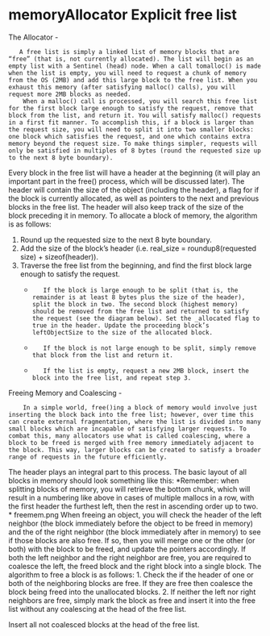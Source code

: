 # memoryAllocator Explicit free list 

The Allocator -

       A free list is simply a linked list of memory blocks that are “free” (that is, not currently allocated). The list will begin as an empty list with a Sentinel (head) node. When a call tomalloc() is made when the list is empty, you will need to request a chunk of memory from the OS (2MB) and add this large block to the free list. When you exhaust this memory (after satisfying malloc() calls), you will request more 2MB blocks as needed.
        When a malloc() call is processed, you will search this free list for the first block large enough to satisfy the request, remove that block from the list, and return it. You will satisfy malloc() requests in a first fit manner. To accomplish this, if a block is larger than the request size, you will need to split it into two smaller blocks: one block which satisfies the request, and one which contains extra memory beyond the request size. To make things simpler, requests will only be satisfied in multiples of 8 bytes (round the requested size up to the next 8 byte boundary).
Every block in the free list will have a header at the beginning (it will play an important part in the free() process, which will be discussed later). The header will contain the size of the object (including the header), a flag for if the block is currently allocated, as well as pointers to the next and previous blocks in the free list.  The header will also keep track of the size of the block preceding it in memory.
To allocate a block of memory, the algorithm is as follows:
  1.  Round up the requested size to the next 8 byte boundary.
  2.  Add the size of the block’s header (i.e. real_size = roundup8(requested size) + sizeof(header)).
  3.  Traverse the free list from the beginning, and find the first block large enough to satisfy the request.
        -        If the block is large enough to be split (that is, the remainder is at least 8 bytes plus the size of the header), split the block in two. The second block (highest memory) should be removed from the free list and returned to satisfy the request (see the diagram below). Set the _allocated flag to true in the header. Update the proceeding block’s leftObjectSize to the size of the allocated block.
        -        If the block is not large enough to be split, simply remove that block from the list and return it.
        -        If the list is empty, request a new 2MB block, insert the block into the free list, and repeat step 3.
        
        
 Freeing Memory and Coalescing -
 
        In a simple world, free()ing a block of memory would involve just inserting the block back into the free list; however, over time this can create external fragmentation, where the list is divided into many small blocks which are incapable of satisfying larger requests. To combat this, many allocators use what is called coalescing, where a block to be freed is merged with free memory immediately adjacent to the block. This way, larger blocks can be created to satisfy a broader range of requests in the future efficiently.
The header plays an integral part to this process. The basic layout of all blocks in memory should look something like this:
*Remember: when splitting blocks of memory, you will retrieve the bottom chunk, which will result in a numbering like above in cases of multiple mallocs in a row, with the first header the furthest left, then the rest in ascending order up to two. *
freemem.png
When freeing an object, you will check the header of the left neighbor (the block immediately before the object to be freed in memory) and the of the right neighbor (the block immediately after in memory) to see if those blocks are also free. If so, then you will merge one or the other (or both) with the block to be freed, and update the pointers accordingly. If both the left neighbor and the right neighbor are free, you are required to coalesce the left, the freed block and the right block into a single block. The algorithm to free a block is as follows:
    1.  Check the if the header of one or both of the neighboring blocks are free. If they are free then coalesce the block being freed into the unallocated blocks.
    2.  If neither the left nor right neighbors are free, simply mark the block as free and insert it into the free list without any coalescing at the head of the free list.
  
Insert all not coalesced blocks at the head of the free list.
